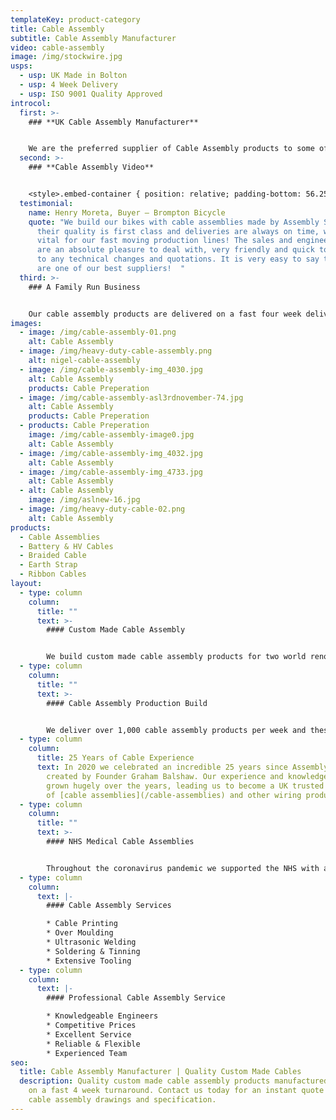```yaml
---
templateKey: product-category
title: Cable Assembly
subtitle: Cable Assembly Manufacturer
video: cable-assembly
image: /img/stockwire.jpg
usps:
  - usp: UK Made in Bolton
  - usp: 4 Week Delivery
  - usp: ISO 9001 Quality Approved
introcol:
  first: >-
    ### **UK Cable Assembly Manufacturer**


    We are the preferred supplier of Cable Assembly products to some of the worlds leading manufacturers including; Aston Martin, Siemens and Vodafone. Producing over 1,000 cable assemblies per week, our friendly and focused team are fully trained on all cable assembly production processes including; crimping, soldering, tinning and understanding acceptable tolerances set by the customer. With 25 years experience we have built a seamless service that offers customers a cable assembly solution, supporting them with design & development and delivering on a fast and flexible turnaround.
  second: >-
    ### **Cable Assembly Video**


    <style>.embed-container { position: relative; padding-bottom: 56.25%; height: 0; overflow: hidden; max-width: 100%; } .embed-container iframe, .embed-container object, .embed-container embed { position: absolute; top: 0; left: 0; width: 100%; height: 100%; }</style><div class='embed-container'><iframe src='https://www.youtube.com/embed/JM9UP2GiQ_M?loop=1&playlist=JM9UP2GiQ_M' frameborder='0' allowfullscreen></iframe></div>
  testimonial:
    name: Henry Moreta, Buyer – Brompton Bicycle
    quote: "We build our bikes with cable assemblies made by Assembly Solutions as
      their quality is first class and deliveries are always on time, which is
      vital for our fast moving production lines! The sales and engineering team
      are an absolute pleasure to deal with, very friendly and quick to respond
      to any technical changes and quotations. It is very easy to say that ASL
      are one of our best suppliers!  "
  third: >-
    ### A Family Run Business


    Our cable assembly products are delivered on a fast four week delivery, from receipt of sample approval. We make a cable assembly sample for all new products to ensure that the customer is 100% satisfied and happy for us to commence with full volume production. We work to only the highest quality standards and proud that all our cable assemblies are manufactured in our family run British Bolton factory.
images:
  - image: /img/cable-assembly-01.png
    alt: Cable Assembly
  - image: /img/heavy-duty-cable-assembly.png
    alt: nigel-cable-assembly
  - image: /img/cable-assembly-img_4030.jpg
    alt: Cable Assembly
    products: Cable Preperation
  - image: /img/cable-assembly-asl3rdnovember-74.jpg
    alt: Cable Assembly
    products: Cable Preperation
  - products: Cable Preperation
    image: /img/cable-assembly-image0.jpg
    alt: Cable Assembly
  - image: /img/cable-assembly-img_4032.jpg
    alt: Cable Assembly
  - image: /img/cable-assembly-img_4733.jpg
    alt: Cable Assembly
  - alt: Cable Assembly
    image: /img/aslnew-16.jpg
  - image: /img/heavy-duty-cable-02.png
    alt: Cable Assembly
products:
  - Cable Assemblies
  - Battery & HV Cables
  - Braided Cable
  - Earth Strap
  - Ribbon Cables
layout:
  - type: column
    column:
      title: ""
      text: >-
        #### Custom Made Cable Assembly


        We build custom made cable assembly products for two world renowned manufacturers, Aston Martin and Brompton Bicycle. Their supply chain required our technical expertise to create the most cost-effective solution for their application. Working with leading brands for over 25 years has broadened our knowledge and expertise on [cable assemblies](/cable-assemblies) which has opening opportunities in other Industries across the globe.
  - type: column
    column:
      title: ""
      text: >-
        #### Cable Assembly Production Build


        We deliver over 1,000 cable assembly products per week and these are shipped worldwide to Industries including; Automotive, Medical, Security and Test & Measurement. Based in our large and lively Bolton factory, our cable assembly production is set up for fast turnaround and accurate manufacture.
  - type: column
    column:
      title: 25 Years of Cable Experience
      text: In 2020 we celebrated an incredible 25 years since Assembly Solutions was
        created by Founder Graham Balshaw. Our experience and knowledge has
        grown hugely over the years, leading us to become a UK trusted supplier
        of [cable assemblies](/cable-assemblies) and other wiring products.
  - type: column
    column:
      title: ""
      text: >-
        #### NHS Medical Cable Assemblies


        Throughout the coronavirus pandemic we supported the NHS with a range cable assembly products for medical equipment. These included; cable assemblies for covid testing apparatus, hospital bed cables, sterilisation[](www.assembly-solutions.com/cable-assemblies) [cable assemblies](/cable-assemblies)[](www.assembly-solutions.com/cable-assemblies) and ventilation equipment cables. It has been an extremely challenging time and we're proud our of team that put in extra over time every week to show their support in helping hospitals all across the world.
  - type: column
    column:
      text: |-
        #### Cable Assembly Services

        * Cable Printing
        * Over Moulding
        * Ultrasonic Welding
        * Soldering & Tinning
        * Extensive Tooling
  - type: column
    column:
      text: |-
        #### Professional Cable Assembly Service

        * Knowledgeable Engineers
        * Competitive Prices
        * Excellent Service
        * Reliable & Flexible
        * Experienced Team
seo:
  title: Cable Assembly Manufacturer | Quality Custom Made Cables
  description: Quality custom made cable assembly products manufactured in the UK
    on a fast 4 week turnaround. Contact us today for an instant quote on your
    cable assembly drawings and specification.
---
```

